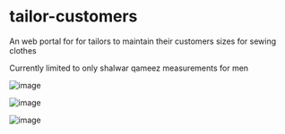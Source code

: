 # tailor-customers
An web portal for for tailors to maintain their customers sizes for sewing clothes

Currently  limited to only shalwar qameez measurements for men

![image](https://user-images.githubusercontent.com/56496945/175483938-94d29008-008e-482e-a00d-1e41da01b0e1.png)

![image](https://user-images.githubusercontent.com/56496945/175484089-8936c3b2-1593-4f92-b6e1-9b75f9a77ec6.png)

![image](https://user-images.githubusercontent.com/56496945/175484171-942da9aa-aaae-43bb-9178-8aa455ca90aa.png)
